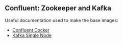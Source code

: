 ## Confluent: Zookeeper and Kafka

Useful documentation used to make the base images:

- [Confluent Docker](https://docs.confluent.io/current/installation/docker/docs/index.html)
- [Kafka Single Node](https://raw.githubusercontent.com/confluentinc/cp-docker-images/master/examples/kafka-single-node/docker-compose.yml)
